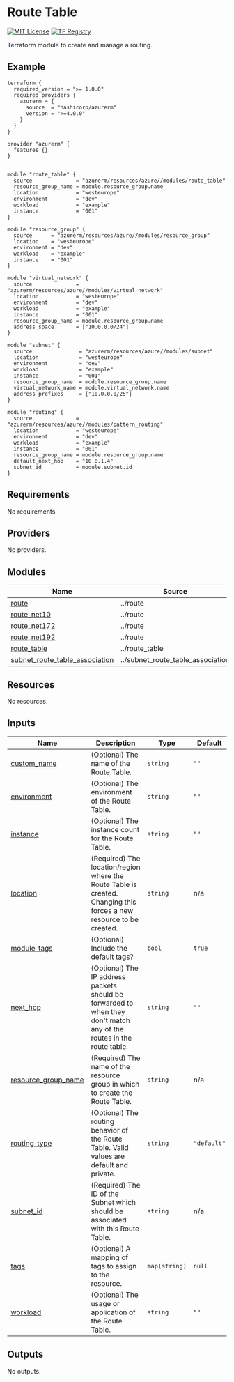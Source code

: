 <!-- BEGIN_TF_DOCS -->
# Route Table
[![MIT License](https://img.shields.io/badge/license-MIT-orange.svg)](LICENSE) [![TF Registry](https://img.shields.io/badge/terraform-registry-blue.svg)](https://registry.terraform.io/modules/azurerm/resources/azure/latest/submodules/pattern_routing)

Terraform module to create and manage a routing.

## Example

```hcl
terraform {
  required_version = ">= 1.0.0"
  required_providers {
    azurerm = {
      source  = "hashicorp/azurerm"
      version = ">=4.0.0"
    }
  }
}

provider "azurerm" {
  features {}
}


module "route_table" {
  source              = "azurerm/resources/azure//modules/route_table"
  resource_group_name = module.resource_group.name
  location            = "westeurope"
  environment         = "dev"
  workload            = "example"
  instance            = "001"
}

module "resource_group" {
  source      = "azurerm/resources/azure//modules/resource_group"
  location    = "westeurope"
  environment = "dev"
  workload    = "example"
  instance    = "001"
}

module "virtual_network" {
  source              = "azurerm/resources/azure//modules/virtual_network"
  location            = "westeurope"
  environment         = "dev"
  workload            = "example"
  instance            = "001"
  resource_group_name = module.resource_group.name
  address_space       = ["10.0.0.0/24"]
}

module "subnet" {
  source               = "azurerm/resources/azure//modules/subnet"
  location             = "westeurope"
  environment          = "dev"
  workload             = "example"
  instance             = "001"
  resource_group_name  = module.resource_group.name
  virtual_network_name = module.virtual_network.name
  address_prefixes     = ["10.0.0.0/25"]
}

module "routing" {
  source              = "azurerm/resources/azure//modules/pattern_routing"
  location            = "westeurope"
  environment         = "dev"
  workload            = "example"
  instance            = "001"
  resource_group_name = module.resource_group.name
  default_next_hop    = "10.0.1.4"
  subnet_id           = module.subnet.id
}
```

## Requirements

No requirements.

## Providers

No providers.

## Modules

| Name | Source | Version |
|------|--------|---------|
| <a name="module_route"></a> [route](#module\_route) | ../route | n/a |
| <a name="module_route_net10"></a> [route\_net10](#module\_route\_net10) | ../route | n/a |
| <a name="module_route_net172"></a> [route\_net172](#module\_route\_net172) | ../route | n/a |
| <a name="module_route_net192"></a> [route\_net192](#module\_route\_net192) | ../route | n/a |
| <a name="module_route_table"></a> [route\_table](#module\_route\_table) | ../route_table | n/a |
| <a name="module_subnet_route_table_association"></a> [subnet\_route\_table\_association](#module\_subnet\_route\_table\_association) | ../subnet_route_table_association | n/a |

## Resources

No resources.

## Inputs

| Name | Description | Type | Default | Required |
|------|-------------|------|---------|:--------:|
| <a name="input_custom_name"></a> [custom\_name](#input\_custom\_name) | (Optional) The name of the Route Table. | `string` | `""` | no |
| <a name="input_environment"></a> [environment](#input\_environment) | (Optional) The environment of the Route Table. | `string` | `""` | no |
| <a name="input_instance"></a> [instance](#input\_instance) | (Optional) The instance count for the Route Table. | `string` | `""` | no |
| <a name="input_location"></a> [location](#input\_location) | (Required) The location/region where the Route Table is created. Changing this forces a new resource to be created. | `string` | n/a | yes |
| <a name="input_module_tags"></a> [module\_tags](#input\_module\_tags) | (Optional) Include the default tags? | `bool` | `true` | no |
| <a name="input_next_hop"></a> [next\_hop](#input\_next\_hop) | (Optional) The IP address packets should be forwarded to when they don't match any of the routes in the route table. | `string` | `""` | no |
| <a name="input_resource_group_name"></a> [resource\_group\_name](#input\_resource\_group\_name) | (Required) The name of the resource group in which to create the Route Table. | `string` | n/a | yes |
| <a name="input_routing_type"></a> [routing\_type](#input\_routing\_type) | (Optional) The routing behavior of the Route Table. Valid values are default and private. | `string` | `"default"` | no |
| <a name="input_subnet_id"></a> [subnet\_id](#input\_subnet\_id) | (Required) The ID of the Subnet which should be associated with this Route Table. | `string` | n/a | yes |
| <a name="input_tags"></a> [tags](#input\_tags) | (Optional) A mapping of tags to assign to the resource. | `map(string)` | `null` | no |
| <a name="input_workload"></a> [workload](#input\_workload) | (Optional) The usage or application of the Route Table. | `string` | `""` | no |

## Outputs

No outputs.
<!-- END_TF_DOCS -->